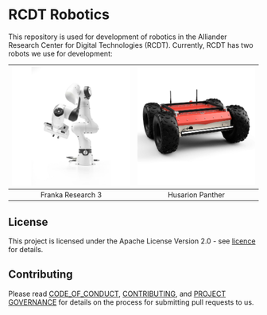 <!--
SPDX-FileCopyrightText: Alliander N. V.

SPDX-License-Identifier: Apache-2.0
-->

# RCDT Robotics

This repository is used for development of robotics in the Alliander Research Center for Digital Technologies (RCDT). Currently, RCDT has two robots we use for development:

| ![drawing](img/vendor/fr3.jpg) | ![drawing](img/vendor/hp.jpg) |
| :---------------------: | :--------------------: |
|    Franka Research 3    |    Husarion Panther    |

## License

This project is licensed under the Apache License Version 2.0 - see [licence](../LICENSES/Apache-2.0.txt) for details.

## Contributing

Please read [CODE_OF_CONDUCT](CODE_OF_CONDUCT.md), [CONTRIBUTING](CONTRIBUTING.md), and [PROJECT GOVERNANCE](PROJECT_GOVERNANCE.md) for details on the process for submitting pull requests to us.
